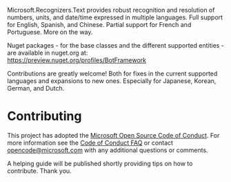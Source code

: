 Microsoft.Recognizers.Text provides robust recognition and resolution of numbers, units, and date/time expressed in multiple languages. Full support for English, Spanish, and Chinese. Partial support for French and Portuguese. More on the way.

Nuget packages - for the base classes and the different supported entities - are available in nuget.org at: https://preview.nuget.org/profiles/BotFramework

Contributions are greatly welcome! Both for fixes in the current supported languages and expansions to new ones.
Especially for Japanese, Korean, German, and Dutch.

# Contributing

This project has adopted the [Microsoft Open Source Code of Conduct](https://opensource.microsoft.com/codeofconduct/). For more information see the [Code of Conduct FAQ](https://opensource.microsoft.com/codeofconduct/faq/) or contact [opencode@microsoft.com](mailto:opencode@microsoft.com) with any additional questions or comments.

A helping guide will be published shortly providing tips on how to contribute. Thank you.
